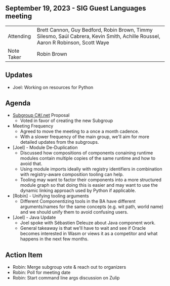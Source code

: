 ## September 19, 2023 - SIG Guest Languages meeting

|          |      | 
| -------- | -------- |
| Attending  | Brett Cannon, Guy Bedford, Robin Brown, Timmy Silesmo, Saúl Cabrera, Kevin Smith, Achille Roussel, Aaron R Robinson, Scott Waye
| Note Taker | Robin Brown

## Updates

* Joel: Working on resources for Python

## Agenda

* [Subgroup C#/.net](https://github.com/bytecodealliance/SIG-Guest-Languages/pull/7) Proposal
    * Voted in favor of creating the new Subgroup
* Meeting Frequency
    * Agreed to move the meeting to a once a month cadence.
    * With a slower frequency of the main group, we'll aim for more detailed updates from the subgroups.
* [Joel] - Module De-Duplication
    * Discussed how compositions of components conaining runtime modules contain multiple copies of the same runtime and how to avoid that.
    * Using module imports ideally with registry identifiers in combination with registry-aware composition tooling can help.
    * Tooling may want to factor their components into a more structured module graph so that doing this is easier and may want to use the dynamic linking approach used by Python if applicable.
* [Robin] - Unifying tooling arguments
    * Different Componentizing tools in the BA have different arguments/names for the same concepts (e.g. wit path, world name) and we should unify them to avoid confusing users.
* [Joel] - Java Update
    * Joel spoke with Sébastien Deleuze about Java component work.
    * General takeaway is that we'll have to wait and see if Oracle becomes interested in Wasm or views it as a competitor and what happens in the next few months.

## Action Item

* Robin: Merge subgroup vote & reach out to organizers
* Robin: Poll for meeting date
* Robin: Start command line args discussion on Zulip
